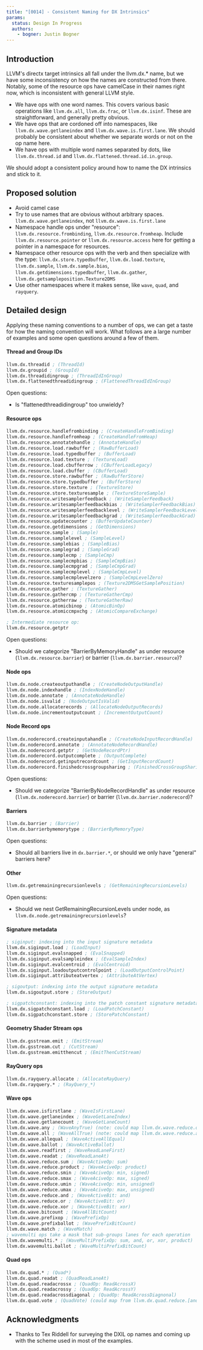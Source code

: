 ```yaml
---
title: "[0014] - Consistent Naming for DX Intrinsics"
params:
  status: Design In Progress
  authors:
    - bogner: Justin Bogner
---
```


## Introduction

LLVM's directx target intrinsics all fall under the llvm.dx.* name, but we have
some inconsistency on how the names are constructed from there. Notably, some
of the resource ops have camelCase in their names right now, which is
inconsistent with general LLVM style.

- We have ops with one word names. This covers various basic operations like
  `llvm.dx.all`, `llvm.dx.frac`, or `llvm.dx.isinf`. These are straightforward,
  and generally pretty obvious.
- We have ops that are cordoned off into namespaces, like
  `llvm.dx.wave.getlaneindex` and `llvm.dx.wave.is.first.lane`. We should
  probably be consistent about whether we separate words or not on the op name
  here.
- We have ops with multiple word names separated by dots, like
  `llvm.dx.thread.id` and `llvm.dx.flattened.thread.id.in.group`.

We should adopt a consistent policy around how to name the DX intrinsics and
stick to it.

## Proposed solution

- Avoid camel case
- Try to use names that are obvious without arbitrary spaces.
  `llvm.dx.wave.getlaneindex`, not `llvm.dx.wave.is.first.lane`
- Namespace handle ops under "resource": `llvm.dx.resource.frombinding`,
  `llvm.dx.resource.fromheap`. Include `llvm.dx.resource.pointer` or
  `llvm.dx.resource.access` here for getting a pointer in a namespace for
  resources.
- Namespace other resource ops with the verb and then specialize with the type:
  `llvm.dx.store.typedbuffer`, `llvm.dx.load.texture`, `llvm.dx.sample`,
  `llvm.dx.sample.bias`, `llvm.dx.getdimensions.typedbuffer`, `llvm.dx.gather`,
  `llvm.dx.getsampleposition.Texture2DMS`
- Use other namespaces where it makes sense, like `wave`, `quad`, and
  `rayquery`.

## Detailed design

Applying these naming conventions to a number of ops, we can get a taste for
how the naming convention will work. What follows are a large number of
examples and some open questions around a few of them.

#### Thread and Group IDs
```llvm
llvm.dx.threadid ; (ThreadId)
llvm.dx.groupid ; (GroupId)
llvm.dx.threadidingroup ; (ThreadIdInGroup)
llvm.dx.flattenedthreadidingroup ; (FlattenedThreadIdInGroup)
```

Open questions:
- Is "flattenedthreadidingroup" too unwieldy?

#### Resource ops
```llvm
llvm.dx.resource.handlefrombinding ; (CreateHandleFromBinding)
llvm.dx.resource.handlefromheap ; (CreateHandleFromHeap)
llvm.dx.resource.annotatehandle ; (AnnotateHandle)
llvm.dx.resource.load.rawbuffer ; (RawBufferLoad)
llvm.dx.resource.load.typedbuffer ; (BufferLoad)
llvm.dx.resource.load.texture ; (TextureLoad)
llvm.dx.resource.load.cbufferrow ; (CBufferLoadLegacy)
llvm.dx.resource.load.cbuffer ; (CBufferLoad)
llvm.dx.resource.store.rawbuffer ; (RawBufferStore)
llvm.dx.resource.store.typedbuffer ; (BufferStore)
llvm.dx.resource.store.texture ; (TextureStore)
llvm.dx.resource.store.texturesample ; (TextureStoreSample)
llvm.dx.resource.writesamplerfeedback ; (WriteSamplerFeedback)
llvm.dx.resource.writesamplerfeedbackbias ; (WriteSamplerFeedbackBias)
llvm.dx.resource.writesamplerfeedbacklevel ; (WriteSamplerFeedbackLevel)
llvm.dx.resource.writesamplerfeedbackgrad ; (WriteSamplerFeedbackGrad)
llvm.dx.resource.updatecounter ; (BufferUpdateCounter)
llvm.dx.resource.getdimensions ; (GetDimensions)
llvm.dx.resource.sample ; (Sample)
llvm.dx.resource.samplelevel ; (SampleLevel)
llvm.dx.resource.samplebias ; (SampleBias)
llvm.dx.resource.samplegrad ; (SampleGrad)
llvm.dx.resource.samplecmp ; (SampleCmp)
llvm.dx.resource.samplecmpbias ; (SampleCmpBias)
llvm.dx.resource.samplecmpgrad ; (SampleCmpGrad)
llvm.dx.resource.samplecmplevel ; (SampleCmpLevel)
llvm.dx.resource.samplecmplevelzero ; (SampleCmpLevelZero)
llvm.dx.resource.texturesamplepos ; (Texture2DMSGetSamplePosition)
llvm.dx.resource.gather ; (TextureGather)
llvm.dx.resource.gathercmp ; (TextureGatherCmp)
llvm.dx.resource.gatherraw ; (TextureGatherRaw)
llvm.dx.resource.atomicbinop ; (AtomicBinOp)
llvm.dx.resource.atomiccmpxchg ; (AtomicCompareExchange)

; Intermediate resource op:
llvm.dx.resource.getptr
```

Open questions:
- Should we categorize "BarrierByMemoryHandle" as under resource
  (`llvm.dx.resource.barrier`) or barrier (`llvm.dx.barrier.resource`)?

#### Node ops
```llvm
llvm.dx.node.createoutputhandle ; (CreateNodeOutputHandle)
llvm.dx.node.indexhandle ; (IndexNodeHandle)
llvm.dx.node.annotate ; (AnnotateNodeHandle)
llvm.dx.node.isvalid ; (NodeOutputIsValid)
llvm.dx.node.allocaterecords ; (AllocateNodeOutputRecords)
llvm.dx.node.incrementoutputcount ; (IncrementOutputCount)
```

#### Node Record ops
```llvm
llvm.dx.noderecord.createinputahandle ; (CreateNodeInputRecordHandle)
llvm.dx.noderecord.annotate ; (AnnotateNodeRecordHandle)
llvm.dx.noderecord.getptr ; (GetNodeRecordPtr)
llvm.dx.noderecord.outputcomplete ; (OutputComplete)
llvm.dx.noderecord.getinputrecordcount ; (GetInputRecordCount)
llvm.dx.noderecord.finishedcrossgroupsharing ; (FinishedCrossGroupSharing)
```

Open questions:
- Should we categorize "BarrierByNodeRecordHandle" as under resource
  (`llvm.dx.noderecord.barrier`) or barrier (`llvm.dx.barrier.noderecord`)?

#### Barriers
```llvm
llvm.dx.barrier ; (Barrier)
llvm.dx.barrierbymemorytype ; (BarrierByMemoryType)
```

Open questions:
- Should all barriers live in `dx.barrier.*`, or should we only have "general"
  barriers here?

#### Other
```llvm
llvm.dx.getremainingrecursionlevels ; (GetRemainingRecursionLevels)
```

Open questions:
- Should we nest GetRemainingRecursionLevels under node, as
  `llvm.dx.node.getremainingrecursionlevels`?

#### Signature metadata
```llvm
; siginput: indexing into the input signature metadata
llvm.dx.siginput.load ; (LoadInput)
llvm.dx.siginput.evalsnapped ; (EvalSnapped)
llvm.dx.siginput.evalsampleindex ; (EvalSampleIndex)
llvm.dx.siginput.evalcentroid ; (EvalCentroid)
llvm.dx.siginput.loadoutputcontrolpoint ; (LoadOutputControlPoint)
llvm.dx.siginput.attributeatvertex ; (AttributeAtVertex)

; sigoutput: indexing into the output signature metadata
llvm.dx.sigoutput.store ; (StoreOutput)

; sigpatchconstant: indexing into the patch constant signature metadata
llvm.dx.sigpatchconstant.load ; (LoadPatchConstant)
llvm.dx.sigpatchconstant.store ; (StorePatchConstant)
```

#### Geometry Shader Stream ops
```llvm
llvm.dx.gsstream.emit ; (EmitStream)
llvm.dx.gsstream.cut ; (CutStream)
llvm.dx.gsstream.emitthencut ; (EmitThenCutStream)
```

#### RayQuery ops
```llvm
llvm.dx.rayquery.allocate ; (AllocateRayQuery)
llvm.dx.rayquery.* ; (RayQuery_*)
```

#### Wave ops
```llvm
llvm.dx.wave.isfirstlane ; (WaveIsFirstLane)
llvm.dx.wave.getlaneindex ; (WaveGetLaneIndex)
llvm.dx.wave.getlanecount ; (WaveGetLaneCount)
llvm.dx.wave.any ; (WaveAnyTrue) (note: could map llvm.dx.wave.reduce.or.i1)
llvm.dx.wave.all ; (WaveAllTrue) (note: could map llvm.dx.wave.reduce.and.i1)
llvm.dx.wave.allequal ; (WaveActiveAllEqual)
llvm.dx.wave.ballot ; (WaveActiveBallot)
llvm.dx.wave.readfirst ; (WaveReadLaneFirst)
llvm.dx.wave.readat ; (WaveReadLaneAt)
llvm.dx.wave.reduce.sum ; (WaveActiveOp: sum)
llvm.dx.wave.reduce.product ; (WaveAciveOp: product)
llvm.dx.wave.reduce.smin ; (WaveAciveOp: min, signed)
llvm.dx.wave.reduce.smax ; (WaveAciveOp: max, signed)
llvm.dx.wave.reduce.umin ; (WaveAciveOp: min, unsigned)
llvm.dx.wave.reduce.umax ; (WaveAciveOp: max, unsigned)
llvm.dx.wave.reduce.and ; (WaveActiveBit: and)
llvm.dx.wave.reduce.or ; (WaveActiveBit: or)
llvm.dx.wave.reduce.xor ; (WaveActiveBit: xor)
llvm.dx.wave.bitcount ; (WaveAllBitCount)
llvm.dx.wave.prefixop ; (WavePrefixOp)
llvm.dx.wave.prefixballot ; (WavePrefixBitCount)
llvm.dx.wave.match ; (WaveMatch)
; wavemulti ops take a mask that sub-groups lanes for each operation
llvm.dx.wavemulti.* ; (WaveMultiPrefixOp: sum, and, or, xor, product)
llvm.dx.wavemulti.ballot ; (WaveMultiPrefixBitCount)
```

#### Quad ops
```llvm
llvm.dx.quad.* ; (Quad*)
llvm.dx.quad.readat ; (QuadReadLaneAt)
llvm.dx.quad.readacrossx ; (QuadOp: ReadAcrossX)
llvm.dx.quad.readacrossy ; (QuadOp: ReadAcrossY)
llvm.dx.quad.readacrossdiagonal ; (QuadOp: ReadAcrossDiagnonal)
llvm.dx.quad.vote ; (QuadVote) (could map from llvm.dx.quad.reduce.[and|or].i1)
```

## Acknowledgments

- Thanks to Tex Riddell for surveying the DXIL op names and coming up with the
  scheme used in most of the examples.
